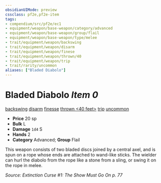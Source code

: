 ```yaml
---
obsidianUIMode: preview
cssclass: pf2e,pf2e-item
tags:
- compendium/src/pf2e/ec1
- equipment/weapon/base-weapon/category/advanced
- equipment/weapon/base-weapon/group/flail
- equipment/weapon/base-weapon/type/melee 
- trait/equipment/weapon/backswing
- trait/equipment/weapon/disarm
- trait/equipment/weapon/finese
- trait/equipment/weapon/thrown/40
- trait/equipment/weapon/trip
- trait/rarity/uncommon
aliases: ["Bladed Diabolo"]
---
```

# Bladed Diabolo *Item 0*  
[backswing](backswing.md)  [disarm](rules/traits/disarm.md)  [finesse](finesse.md)  [thrown <40 feet>](thrown.md)  [trip](rules/traits/trip.md)  [uncommon](uncommon.md)  

- **Price** 20 sp
- **Bulk** L
- **Damage** `1d4` S
- **Hands** 2
- **Category** Advanced; **Group** Flail 

This weapon consists of two bladed discs joined by a central axel, and is spun on a rope whose ends are attached to wand-like sticks. The wielder can hurl the diabolo from the rope like a stone from a sling, or swing it on the rope in melee.

*Source: Extinction Curse #1: The Show Must Go On p. 77*